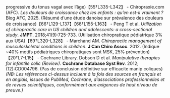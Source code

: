 progressive du tonus vagal avec l’âge)【55†L335-L342】 - Chiropraxie.com (AFC). *Les douleurs de croissance chez les enfants : qu’en est-il vraiment ?* Blog AFC, 2025. (Résumé d’une étude danoise sur prévalence des douleurs de croissance)【66†L129-L137】【66†L155-L163】 - Peng T et al. *Utilization of chiropractic care in US children and adolescents: a cross-sectional study*. **JMPT**. 2018;41(9):725-733. (Utilisation chiropratique pédiatrique 3% aux USA)【69†L320-L328】 - Marchand AM. *Chiropractic management of musculoskeletal conditions in children*. **J Can Chiro Assoc**. 2012. (Indique ~40% motifs pédiatriques chiropratiques sont MSK, 25% prévention)【20†L7-L15】 - Cochrane Library. Dobson D et al. *Manipulative therapies for infantile colic (Review)*. **Cochrane Database Syst Rev**. 2012;(12):CD004796. (Pas de conclusion définitive sur efficacite manip coliques) *(NB: Les références ci-dessus incluent à la fois des sources en français et en anglais, issues de PubMed, Cochrane, d’associations professionnelles et de revues scientifiques, conformément aux exigences de haut niveau de preuve.)*